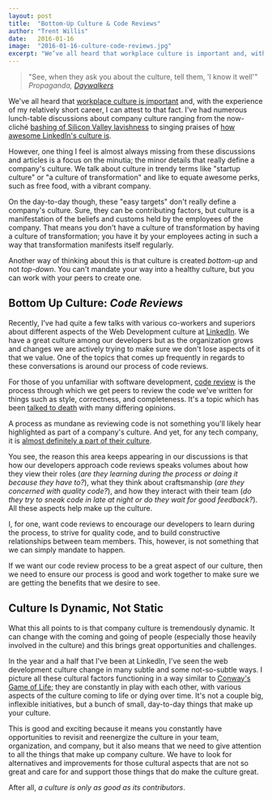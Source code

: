 ```yaml
---
layout: post
title:  "Bottom-Up Culture & Code Reviews"
author: "Trent Willis"
date:   2016-01-16
image:  "2016-01-16-culture-code-reviews.jpg"
excerpt: "We’ve all heard that workplace culture is important and, with the experience of my relatively short career, I can attest to that fact. I’ve had numerous lunch-table discussions about company culture ranging from the now-cliché bashing of Silicon Valley lavishness to singing praises of how awesome LinkedIn’s culture is."
---
```


> "See, when they ask you about the culture, tell them, 'I know it well'"
> <cite>Propaganda, [_Daywalkers_](https://youtu.be/GRAIb9k3bXM)</cite>

We've all heard that [workplace culture is important](http://www.businessinsider.com/workplace-culture-is-important-2013-1) and, with the experience of my relatively short career, I can attest to that fact. I've had numerous lunch-table discussions about company culture ranging from the now-cliché [bashing of Silicon Valley lavishness](http://www.businessinsider.com/why-lavish-silicon-valley-perks-could-be-bad-for-workers-2013-7) to singing praises of [how awesome LinkedIn's culture is](https://www.glassdoor.com/Reviews/Employee-Review-LinkedIn-RVW5492270.htm).

However, one thing I feel is almost always missing from these discussions and articles is a focus on the minutia; the minor details that really define a company's culture. We talk about culture in trendy terms like "startup culture" or "a culture of transformation" and like to equate awesome perks, such as free food, with a vibrant company.

On the day-to-day though, these "easy targets" don't really define a company's culture. Sure, they can be contributing factors, but culture is a manifestation of the beliefs and customs held by the employees of the company. That means you don't have a culture of transformation by having a culture of transformation; you have it by your employees acting in such a way that transformation manifests itself regularly.

Another way of thinking about this is that culture is created _bottom-up_ and not _top-down_. You can't mandate your way into a healthy culture, but you can work with your peers to create one.

## Bottom Up Culture: _Code Reviews_

Recently, I've had quite a few talks with various co-workers and superiors about different aspects of the Web Development culture at [LinkedIn](https://www.linkedin.com/). We have a great culture among our developers but as the organization grows and changes we are actively trying to make sure we don't lose aspects of it that we value. One of the topics that comes up frequently in regards to these conversations is around our process of code reviews.

For those of you unfamiliar with software development, [code review](https://en.wikipedia.org/wiki/Code_review) is the process through which we get peers to review the code we've written for things such as style, correctness, and completeness. It's a topic which has been [talked to death](https://www.google.com/search?q=code+reviews) with many differing opinions.

A process as mundane as reviewing code is not something you'll likely hear highlighted as part of a company's culture. And yet, for any tech company, it is [almost definitely a part of their culture](http://stackoverflow.com/questions/310813/how-do-you-perform-code-reviews).

You see, the reason this area keeps appearing in our discussions is that how our developers approach code reviews speaks volumes about how they view their roles (_are they learning during the process or doing it because they have to?_), what they think about craftsmanship (_are they concerned with quality code?_), and how they interact with their team (_do they try to sneak code in late at night or do they wait for good feedback?_). All these aspects help make up the culture.

I, for one, want code reviews to encourage our developers to learn during the process, to strive for quality code, and to build constructive relationships between team members. This, however, is not something that we can simply mandate to happen.

If we want our code review process to be a great aspect of our culture, then we need to ensure our process is good and  work together to make sure we are getting the benefits that we desire to see.

## Culture Is Dynamic, Not Static

What this all points to is that company culture is tremendously dynamic. It can change with the coming and going of people (especially those heavily involved in the culture) and this brings great opportunities and challenges.

In the year and a half that I've been at LinkedIn, I've seen the web development culture change in many subtle and some not-so-subtle ways. I picture all these cultural factors functioning in a way similar to [Conway's Game of Life](https://en.wikipedia.org/wiki/Conway%27s_Game_of_Life); they are constantly in play with each other, with various aspects of the culture coming to life or dying over time. It's not a couple big, inflexible initiatives, but a bunch of small, day-to-day things that make up your culture.

This is good and exciting because it means you constantly have opportunities to revisit and reenergize the culture in your team, organization, and company, but it also means that we need to give attention to all the things that make up company culture. We have to look for alternatives and improvements for those cultural aspects that are not so great and care for and support those things that do make the culture great.

After all, _a culture is only as good as its contributors_.

